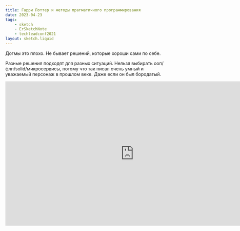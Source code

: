 ```yaml
---
title: Гарри Поттер и методы прагматичного программирования
date: 2023-04-23
tags:
    - sketch
    - ErSketchNote
    - techleadconf2021
layout: sketch.liquid
---
```


Догмы это плохо. Не бывает решений, которые хороши сами по себе.

Разные решения подходят для разных ситуаций. Нельзя выбирать ооп/флп/solid/микросервисы, потому что так писал очень умный и уважаемый персонаж в прошлом веке. Даже если он был бородатый.

<iframe width="800" height="450" src="https://www.youtube.com/embed/zrUwYBzb9zY" title="YouTube video player" frameborder="0" allow="accelerometer; autoplay; clipboard-write; encrypted-media; gyroscope; picture-in-picture; web-share" allowfullscreen></iframe>